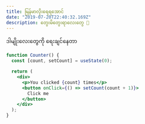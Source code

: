 ```yaml
---
title: မြန်မာလိုးရေရအောင်
date: "2019-07-20T22:40:32.169Z"
description: တွေးမိတွေးရာလေးတွေ 🥙
---
```


ဒါမျိုးလေးတွေကို ရေးချင်နေတာ
```jsx
function Counter() {
  const [count, setCount] = useState(0);

  return (
    <div>
      <p>You clicked {count} times</p>
      <button onClick={() => setCount(count + 1)}>
        Click me
      </button>
    </div>
  );
}
```